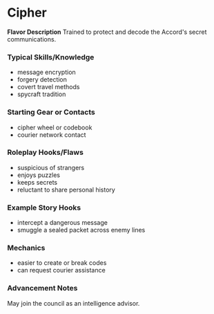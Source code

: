 # Cipher

**Flavor Description**
Trained to protect and decode the Accord's secret communications.

### Typical Skills/Knowledge
- message encryption
- forgery detection
- covert travel methods
- spycraft tradition

### Starting Gear or Contacts
- cipher wheel or codebook
- courier network contact

### Roleplay Hooks/Flaws
- suspicious of strangers
- enjoys puzzles
- keeps secrets
- reluctant to share personal history

### Example Story Hooks
- intercept a dangerous message
- smuggle a sealed packet across enemy lines

### Mechanics
- easier to create or break codes
- can request courier assistance

### Advancement Notes
May join the council as an intelligence advisor.
